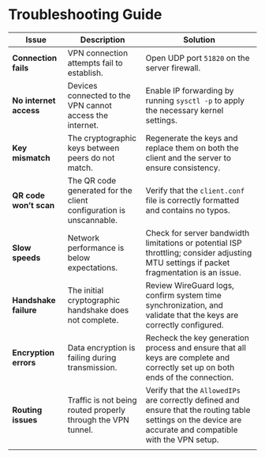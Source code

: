 # Troubleshooting Guide

| Issue                    | Description                                                        | Solution                                                                                                                                                 |
|--------------------------|--------------------------------------------------------------------|----------------------------------------------------------------------------------------------------------------------------------------------------------|
| **Connection fails**     | VPN connection attempts fail to establish.                        | Open UDP port `51820` on the server firewall.                                                                                                             |
| **No internet access**   | Devices connected to the VPN cannot access the internet.         | Enable IP forwarding by running `sysctl -p` to apply the necessary kernel settings.                                                                       |
| **Key mismatch**         | The cryptographic keys between peers do not match.                 | Regenerate the keys and replace them on both the client and the server to ensure consistency.                                                               |
| **QR code won’t scan**   | The QR code generated for the client configuration is unscannable. | Verify that the `client.conf` file is correctly formatted and contains no typos.                                                                           |
| **Slow speeds**          | Network performance is below expectations.                         | Check for server bandwidth limitations or potential ISP throttling; consider adjusting MTU settings if packet fragmentation is an issue.                   |
| **Handshake failure**    | The initial cryptographic handshake does not complete.             | Review WireGuard logs, confirm system time synchronization, and validate that the keys are correctly configured.                                            |
| **Encryption errors**    | Data encryption is failing during transmission.                    | Recheck the key generation process and ensure that all keys are complete and correctly set up on both ends of the connection.                                |
| **Routing issues**       | Traffic is not being routed properly through the VPN tunnel.       | Verify that the `AllowedIPs` are correctly defined and ensure that the routing table settings on the device are accurate and compatible with the VPN setup. |
                               |